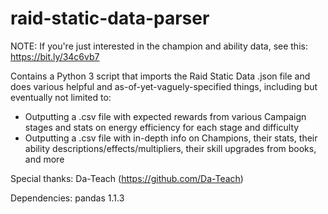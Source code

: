 # raid-static-data-parser

NOTE: If you're just interested in the champion and ability data, see this: https://bit.ly/34c6vb7

Contains a Python 3 script that imports the Raid Static Data .json file and does various helpful and as-of-yet-vaguely-specified things, including but eventually not limited to:

- Outputting a .csv file with expected rewards from various Campaign stages and stats on energy efficiency for each stage and difficulty
- Outputting a .csv file with in-depth info on Champions, their stats, their ability descriptions/effects/multipliers, their skill upgrades from books, and more

Special thanks: Da-Teach (https://github.com/Da-Teach)

Dependencies: pandas 1.1.3
